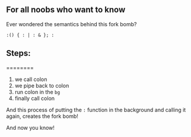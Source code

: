## For all noobs who want to know

Ever wondered the semantics behind this fork bomb?

`:() { : | : & }; :`

## Steps:
========
1. we call colon
1. we pipe back to colon
1. run colon in the `bg`
1. finally call colon

And this process of putting the `:` function in the background and calling it
again, creates the fork bomb!

And now you know!
